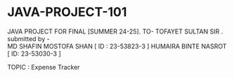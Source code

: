 # JAVA-PROJECT-101
JAVA PROJECT FOR FINAL [SUMMER 24-25]. TO- TOFAYET SULTAN SIR .  
submitted by -  
MD SHAFIN MOSTOFA SHAN
[ ID : 23-53823-3 ]
HUMAIRA BINTE NASROT
[ ID: 23-53030-3 ]

 
TOPIC : Expense  Tracker
